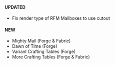 #### UPDATED
- Fix render type of RFM Mailboxes to use cutout

#### NEW
- Mighty Mail (Forge & Fabric)
- Dawn of Time (Forge)
- Variant Crafting Tables (Forge)
- More Crafting Tables (Forge & Fabric)

